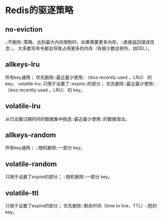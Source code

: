# Redis的驱逐策略

## no-eviction
::不删除::策略，达到最大内存限制时，如果需要更多内存，::直接返回错误信息::。 大多数写命令都会导致占用更多的内存（有极少数会例外，如DEL）。

## allkeys-lru
所有key通用； 优先删除::最近最少使用::（less recently used ，LRU） 的 key。
volatile-lru: 只限于设置了::expire::的部分； 优先删除::最近最少使用::（less recently used ，LRU） 的 key。

## volatile-lru
从已设置过期时间的数据集中挑选::最近最少使用::的数据淘汰。

## allkeys-random
所有key通用； ::随机删除::一部分 key。

## volatile-random
只限于设置了*expire*的部分； ::随机删除::一部分 key。

## volatile-ttl
只限于设置了expire的部分； 优先删除::剩余时间（time to live，TTL）::短的key。
